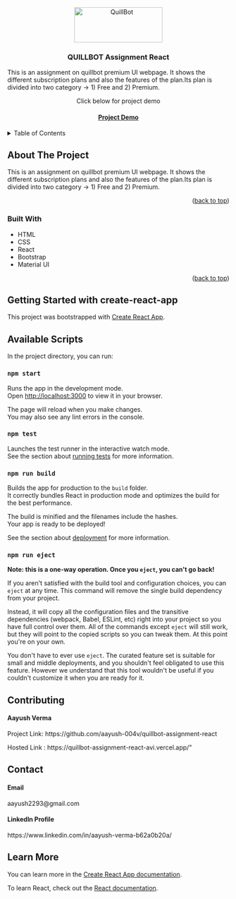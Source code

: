 <div align="center">
  <a href="https://github.com/aayush-004v/quillbot-assignment-react">
    <img src="https://theme.zdassets.com/theme_assets/10078588/c6614e632104d31fdf03c8008ddfb5dece523b86.png" alt="QuillBot" width="200" height="80">
  </a>
  </div>

<h3 align="center">QUILLBOT Assignment React</h3>
  <p>
   This is an assignment on quillbot premium UI webpage. It shows the different subscription plans and also the features of the plan.Its plan is divided into two category -> 1) Free and 2) Premium.
  </p>
  <p align="center">Click below for project demo</p>
  <h4 align="center"><a href="https://quillbot-assignment-react-avi.vercel.app/" tagret="_blank">Project Demo</a>
</h4>
</div>

<details>
  <summary>Table of Contents</summary>
  <ol>
    <li>
      <a href="#about-the-project">About The Project</a>
      <ul>
        <li><a href="#built-with">Built With</a></li>
      </ul>
    </li>
    <li>
      <a href="#getting-started">Getting Started</a>
      <a href="#available-scripts">Getting Started</a>
      <ul>
        <li><a href="#installation">Installation</a></li>
      </ul>
    </li>
    <li><a href="#contributing">Contributing</a></li>
    <li><a href="#contact">Contact</a></li>
  </ol>
</details>


## About The Project

   This is an assignment on quillbot premium UI webpage. It shows the different subscription plans and also the features of the plan.Its plan is divided into two category -> 1) Free and 2) Premium.
   
<p align="right">(<a href="#readme-top">back to top</a>)</p>

### Built With

* HTML 
* CSS
* React
* Bootstrap
* Material UI

<p align="right">(<a href="#readme-top">back to top</a>)</p>


## Getting Started with create-react-app

This project was bootstrapped with [Create React App](https://github.com/facebook/create-react-app).

## Available Scripts

In the project directory, you can run:

### `npm start`

Runs the app in the development mode.\
Open [http://localhost:3000](http://localhost:3000) to view it in your browser.

The page will reload when you make changes.\
You may also see any lint errors in the console.

### `npm test`

Launches the test runner in the interactive watch mode.\
See the section about [running tests](https://facebook.github.io/create-react-app/docs/running-tests) for more information.

### `npm run build`

Builds the app for production to the `build` folder.\
It correctly bundles React in production mode and optimizes the build for the best performance.

The build is minified and the filenames include the hashes.\
Your app is ready to be deployed!

See the section about [deployment](https://facebook.github.io/create-react-app/docs/deployment) for more information.

### `npm run eject`

**Note: this is a one-way operation. Once you `eject`, you can't go back!**

If you aren't satisfied with the build tool and configuration choices, you can `eject` at any time. This command will remove the single build dependency from your project.

Instead, it will copy all the configuration files and the transitive dependencies (webpack, Babel, ESLint, etc) right into your project so you have full control over them. All of the commands except `eject` will still work, but they will point to the copied scripts so you can tweak them. At this point you're on your own.

You don't have to ever use `eject`. The curated feature set is suitable for small and middle deployments, and you shouldn't feel obligated to use this feature. However we understand that this tool wouldn't be useful if you couldn't customize it when you are ready for it.

## Contributing

<h4>Aayush Verma</h4>

<p> Project Link: https://github.com/aayush-004v/quillbot-assignment-react</p>
<p> Hosted Link : https://quillbot-assignment-react-avi.vercel.app/" </p>


## Contact

  <h4>Email</h4> aayush2293@gmail.com
  <h4> LinkedIn Profile </h4> https://www.linkedin.com/in/aayush-verma-b62a0b20a/
  
## Learn More

You can learn more in the [Create React App documentation](https://facebook.github.io/create-react-app/docs/getting-started).

To learn React, check out the [React documentation](https://reactjs.org/).
